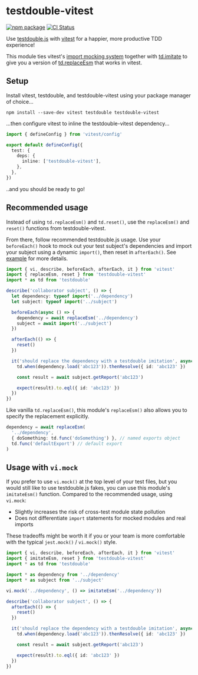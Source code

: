 # testdouble-vitest

[![npm package][npm badge]][npm package]
[![CI Status][ci badge]][ci status]

Use [testdouble.js] with [vitest] for a happier, more productive TDD experience!

This module ties vitest's [import mocking system] together with [td.imitate] to give you a version of [td.replaceEsm] that works in vitest.

[testdouble.js]: https://github.com/testdouble/testdouble.js
[td.imitate]: https://github.com/testdouble/testdouble.js#tdimitate
[td.replaceesm]: https://github.com/testdouble/testdouble.js#tdreplace-and-tdreplaceesm-for-replacing-dependencies
[vitest]: https://vitest.dev
[import mocking system]: https://vitest.dev/guide/mocking.html#modules
[npm package]: https://www.npmjs.com/package/testdouble-vitest
[npm badge]: https://img.shields.io/npm/v/testdouble-vitest?style=flat-square
[ci status]: https://github.com/mcous/testdouble-vitest/actions/workflows/ci.yaml?query=branch%3Amain
[ci badge]: https://img.shields.io/github/actions/workflow/status/mcous/testdouble-vitest/ci.yaml?branch=main&style=flat-square

## Setup

Install vitest, testdouble, and testdouble-vitest using your package manager of choice...

```shell
npm install --save-dev vitest testdouble testdouble-vitest
```

...then configure vitest to inline the testdouble-vitest dependency...

```ts
import { defineConfig } from 'vitest/config'

export default defineConfig({
  test: {
    deps: {
      inline: ['testdouble-vitest'],
    },
  },
})
```

..and you should be ready to go!

## Recommended usage

Instead of using `td.replaceEsm()` and `td.reset()`, use the `replaceEsm()` and `reset()` functions from testdouble-vitest.

From there, follow recommended testdouble.js usage. Use your `beforeEach()` hook to mock out your test subject's dependencies and import your subject using a dynamic `import()`, then reset in `afterEach()`. See [example] for more details.

```ts
import { vi, describe, beforeEach, afterEach, it } from 'vitest'
import { replaceEsm, reset } from 'testdouble-vitest'
import * as td from 'testdouble'

describe('collaborator subject', () => {
  let dependency: typeof import('../dependency')
  let subject: typeof import('../subject')

  beforeEach(async () => {
    dependency = await replaceEsm('../dependency')
    subject = await import('../subject')
  })

  afterEach(() => {
    reset()
  })

  it('should replace the dependency with a testdouble imitation', async () => {
    td.when(dependency.load('abc123')).thenResolve({ id: 'abc123' })

    const result = await subject.getReport('abc123')

    expect(result).to.eql({ id: 'abc123' })
  })
})
```

Like vanilla `td.replaceEsm()`, this module's `replaceEsm()` also allows you to specify the replacement explicitly.

```ts
dependency = await replaceEsm(
  '../dependency',
  { doSomething: td.func('doSomething') }, // named exports object
  td.func('defaultExport') // default export
)
```

[example]: https://github.com/mcous/testdouble-vitest/tree/main/example

## Usage with `vi.mock`

If you prefer to use `vi.mock()` at the top level of your test files, but you would still like to use testdouble.js fakes, you can use this module's `imitateEsm()` function. Compared to the recommended usage, using `vi.mock`:

- Slightly increases the risk of cross-test module state pollution
- Does not differentiate `import` statements for mocked modules and real imports

These tradeoffs might be worth it if you or your team is more comfortable with the typical `jest.mock()` / `vi.mock()` style.

```ts
import { vi, describe, beforeEach, afterEach, it } from 'vitest'
import { imitateEsm, reset } from 'testdouble-vitest'
import * as td from 'testdouble'

import * as dependency from '../dependency'
import * as subject from '../subject'

vi.mock('../dependency', () => imitateEsm('../dependency'))

describe('collaborator subject', () => {
  afterEach(() => {
    reset()
  })

  it('should replace the dependency with a testdouble imitation', async () => {
    td.when(dependency.load('abc123')).thenResolve({ id: 'abc123' })

    const result = await subject.getReport('abc123')

    expect(result).to.eql({ id: 'abc123' })
  })
})
```
